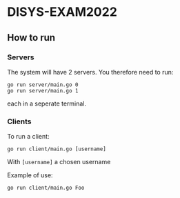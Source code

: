 # DISYS-EXAM2022

## How to run

### Servers

The system will have 2 servers. You therefore need to run:

```shl
go run server/main.go 0
go run server/main.go 1
```

each in a seperate terminal.

### Clients

To run a client:

```shl
go run client/main.go [username]
```

With `[username]` a chosen username

Example of use:

```shl
go run client/main.go Foo 
```
